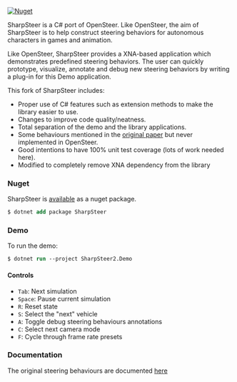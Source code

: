 [![Nuget](https://img.shields.io/nuget/v/SharpSteer.svg?style=flat)](https://www.nuget.org/packages/SharpSteer)

SharpSteer is a C# port of OpenSteer. Like OpenSteer, the aim of SharpSteer is to help construct steering behaviors for autonomous characters in games and animation.

Like OpenSteer, SharpSteer provides a XNA-based application which demonstrates predefined steering behaviors. The user can quickly prototype, visualize, annotate and debug new steering behaviors by writing a plug-in for this Demo application.

This fork of SharpSteer includes:

 - Proper use of C# features such as extension methods to make the library easier to use.
 - Changes  to improve code quality/neatness.
 - Total separation of the demo and the library applications.
 - Some behaviours mentioned in the [original paper](http://www.red3d.com/cwr/papers/1999/gdc99steer.html) but never implemented in OpenSteer.
 - Good intentions to have 100% unit test coverage (lots of work needed here).
 - Modified to completely remove XNA dependency from the library

### Nuget

SharpSteer is [available](https://www.nuget.org/packages/SharpSteer/) as a nuget package.

```ps
$ dotnet add package SharpSteer
```

### Demo

To run the demo:

```ps
$ dotnet run --project SharpSteer2.Demo
```

#### Controls

 - `Tab`: Next simulation
 - `Space`: Pause current simulation
 - `R`: Reset state
 - `S`: Select the "next" vehicle
 - `A`: Toggle debug steering behaviours annotations
 - `C`: Select next camera mode
 - `F`: Cycle through frame rate presets

### Documentation

The original steering behaviours are documented [here](http://www.red3d.com/cwr/papers/1999/gdc99steer.html)
